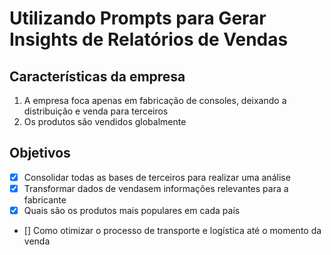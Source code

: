 # Utilizando Prompts para Gerar Insights de Relatórios de Vendas

## Características da empresa

1. A empresa foca apenas em fabricação de consoles, deixando a distribuição e venda para terceiros
2. Os produtos são vendidos globalmente

## Objetivos

- [X] Consolidar todas as bases de terceiros para realizar uma análise
- [X] Transformar dados de vendasem informações relevantes para a fabricante
- [X] Quais são os produtos mais populares em cada país
- [] Como otimizar o processo de transporte e logística até o momento da venda